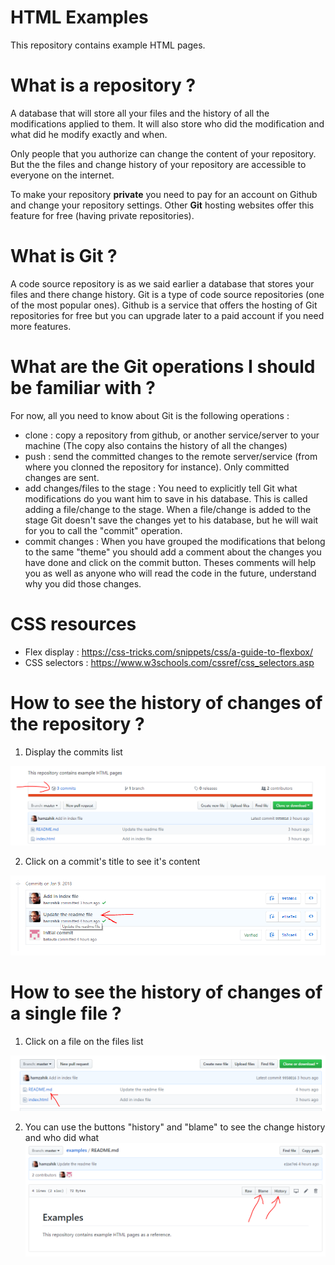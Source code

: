 # HTML Examples

This repository contains example HTML pages.

# What is a repository ?

A database that will store all your files and the history of all the modifications applied to them. It will also store who did the modification and what did he modify exactly and when.

Only people that you authorize can change the content of your repository. But the the files and change history of your repository are accessible to everyone on the internet.

To make your repository **private** you need to pay for an account on Github and change your repository settings. Other **Git** hosting websites offer this feature for free (having private repositories).

# What is Git ?

A code source repository is as we said earlier a database that stores your files and there change history. Git is a type of code source repositories (one of the most popular ones). Github is a service that offers the hosting of Git repositories for free but you can upgrade later to a paid account if you need more features.

# What are the Git operations I should be familiar with ?

For now, all you need to know about Git is the following operations :

- clone : copy a repository from github, or another service/server to your machine (The copy also contains the history of all the changes)
- push : send the committed changes to the remote server/service (from where you clonned the repository for instance). Only committed changes are sent.
- add changes/files to the stage : You need to explicitly tell Git what modifications do you want him to save in his database. This is called adding a file/change to the stage. When a file/change is added to the stage Git doesn't save the changes yet to his database, but he will wait for you to call the "commit" operation.
- commit changes : When you have grouped the modifications that belong to the same "theme" you should add a comment about the changes you have done and click on the commit button. Theses comments will help you as well as anyone who will read the code in the future, understand why you did those changes.

# CSS resources

- Flex display : https://css-tricks.com/snippets/css/a-guide-to-flexbox/
- CSS selectors : https://www.w3schools.com/cssref/css_selectors.asp

# How to see the history of changes of the repository ?

1. Display the commits list

![Commits list](./snaps/commits.png)

2. Click on a commit's title to see it's content

![Commit title](./snaps/commit.png)

# How to see the history of changes of a single file ?

1. Click on a file on the files list

![files list](./snaps/file.png)

2. You can use the buttons "history" and "blame" to see the change history and who did what
![file actions](./snaps/file_actions.png)